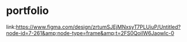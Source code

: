 # portfolio
link:https://www.figma.com/design/zrtumSJEjMNxsyT7PLUiuP/Untitled?node-id=7-261&amp;node-type=frame&amp;t=2FS0QoilW6JaowIc-0
